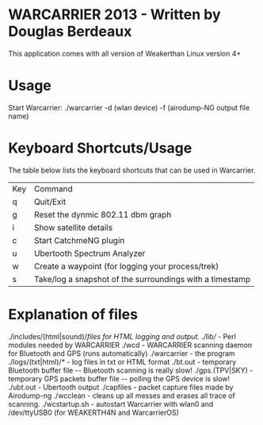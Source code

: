 # WARCARRIER 2013 - Written by Douglas Berdeaux 
This application comes with all version of Weakerthan Linux version 4+
# Usage
Start Warcarrier: ./warcarrier -d (wlan device) -f (airodump-NG output file name)

# Keyboard Shortcuts/Usage

The table below lists the keyboard shortcuts that can be used in Warcarrier.

<table>
	<tr><td>Key</td><td>Command</td></tr>
	<tr><td>q</td><td>Quit/Exit</td></tr>
	<tr><td>g</td><td>Reset the dynmic 802.11 dbm graph</td></tr>
	<tr><td>i</td><td>Show satellite details</td></tr>
	<tr><td>c</td><td>Start CatchmeNG plugin</td></tr>
	<tr><td>u</td><td>Ubertooth Spectrum Analyzer</td></tr>
	<tr><td>w</td><td>Create a waypoint (for logging your process/trek)</td></tr>
	<tr><td>s</td><td>Take/log a snapshot of the surroundings with a timestamp</td></tr>

</table>

# Explanation of files
./includes/(html|sound)/*files for HTML logging and output.
./lib/* - Perl modules needed by WARCARRIER
./wcd - WARCARRIER scanning daemon for Bluetooth and GPS (runs automatically)
./warcarrier - the program
./logs/(txt|html)/* - log files in txt or HTML format
./bt.out - temporary Bluetooth buffer file -- Bluetooth scanning is really slow!
./gps.(TPV|SKY) - temporary GPS packets buffer file -- polling the GPS device is slow!
./ubt.out - Ubertooth output
./capfiles - packet capture files made by Airodump-ng
./wcclean - cleans up all messes and erases all trace of scanning.
./wcstartup.sh - autostart Warcarrier with wlan0 and /dev/ttyUSB0 (for WEAKERTH4N and WarcarrierOS)
